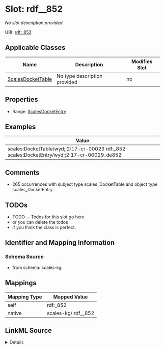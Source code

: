 

# Slot: rdf__852


_No slot description provided_





URI: [rdf:_852](http://www.w3.org/1999/02/22-rdf-syntax-ns#_852)



<!-- no inheritance hierarchy -->





## Applicable Classes

| Name | Description | Modifies Slot |
| --- | --- | --- |
| [ScalesDocketTable](../classes/ScalesDocketTable.md) | No type description provided |  no  |







## Properties

* Range: [ScalesDocketEntry](../classes/ScalesDocketEntry.md)






## Examples

| Value |
| --- |
| scales:DocketTable/wyd;;2:17-cr-00029 rdf:_852 scales:DocketEntry/wyd;;2:17-cr-00029_de852 |

## Comments

* 265 occurrences with subject type scales_DocketTable and object type scales_DocketEntry.

## TODOs

* TODO -- Todos for this slot go here
* or you can delete the todos
* if you think the class is perfect.

## Identifier and Mapping Information







### Schema Source


* from schema: scales-kg




## Mappings

| Mapping Type | Mapped Value |
| ---  | ---  |
| self | rdf:_852 |
| native | scales-kg/:rdf__852 |




## LinkML Source

<details>
```yaml
name: rdf__852
description: No slot description provided
todos:
- TODO -- Todos for this slot go here
- or you can delete the todos
- if you think the class is perfect.
comments:
- 265 occurrences with subject type scales_DocketTable and object type scales_DocketEntry.
examples:
- value: scales:DocketTable/wyd;;2:17-cr-00029 rdf:_852 scales:DocketEntry/wyd;;2:17-cr-00029_de852
from_schema: scales-kg
rank: 1000
slot_uri: rdf:_852
alias: rdf__852
domain_of:
- scales_DocketTable
range: scales_DocketEntry

```
</details>